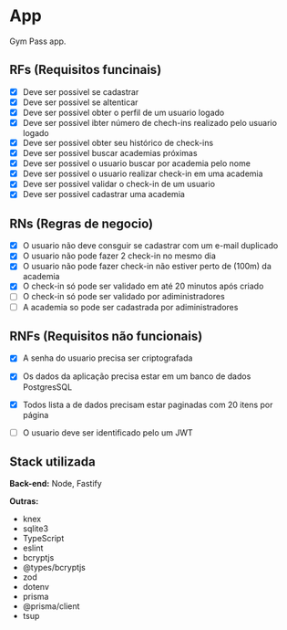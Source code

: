 # App

Gym Pass app.

## RFs (Requisitos funcinais)

- [X] Deve ser possivel se cadastrar 
- [x] Deve ser possivel se altenticar
- [x] Deve ser possivel obter o perfil de um usuario logado
- [x] Deve ser possivel ibter número de chech-ins realizado pelo usuario logado
- [x] Deve ser possivel obter seu histórico de check-ins
- [x] Deve ser possivel buscar academias próximas 
- [x] Deve ser possivel o usuario buscar por academia pelo nome
- [x] Deve ser possivel o usuario realizar check-in em uma academia
- [x] Deve ser possivel validar o check-in de um usuario 
- [x] Deve ser possivel cadastrar uma academia

## RNs (Regras de negocio)

- [X] O usuario não deve consguir se cadastrar com um e-mail duplicado
- [x] O usuario não pode fazer 2 check-in no mesmo dia
- [x] O usuario não pode fazer check-in não estiver perto de (100m) da academia
- [x] O check-in só pode ser validado em até 20 minutos após criado
- [ ] O check-in só pode ser validado por adiministradores
- [ ] A academia so pode ser cadastrada por adiministradores

## RNFs (Requisitos não funcionais)

- [X] A senha do usuario precisa ser criptografada
- [X] Os dados da aplicação precisa estar em um banco de dados PostgresSQL
- [x] Todos lista a de dados precisam estar paginadas com 20 itens por página
- [ ] O usuario deve ser identificado pelo um JWT


## Stack utilizada


**Back-end:** Node, Fastify

**Outras:**

- knex
- sqlite3
- TypeScript
- eslint
- bcryptjs 
- @types/bcryptjs 
- zod
- dotenv
- prisma
- @prisma/client
- tsup


